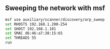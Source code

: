 ## Sweeping the network with msf

```bash
msf use auxiliary/scanner/discovery/arp_sweep
set RHOSTS 192.168.1.200-254 
set SHOST 192.168.1.101 
set SMAC d6:46:a7:38:15:65 
set THREADS 55 
run
```